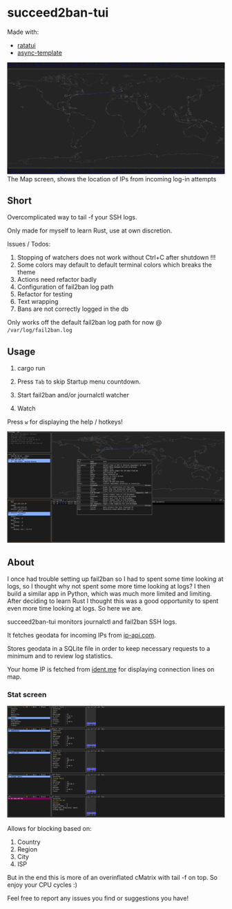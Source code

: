 # succeed2ban-tui

Made with:
- [ratatui](https://github.com/ratatui-org/ratatui/) 
- [async-template](https://github.com/ratatui-org/ratatui-async-template) 

![VHS](Map.PNG)
The Map screen, shows the location of IPs from incoming log-in attempts

## Short

Overcomplicated way to tail -f your SSH logs.

Only made for myself to learn Rust, use at own discretion.

Issues / Todos:

1. Stopping of watchers does not work without Ctrl+C after shutdown !!!
2. Some colors may default to default terminal colors which breaks the theme
3. Actions need refactor badly
4. Configuration of fail2ban log path
5. Refactor for testing
6. Text wrapping
7. Bans are not correctly logged in the db

Only works off the default fail2ban log path for now @ `/var/log/fail2ban.log`

## Usage

1. cargo run

2. Press `Tab` to skip Startup menu countdown.

3. Start fail2ban and/or journalctl watcher

4. Watch

Press `w` for displaying the help / hotkeys!


![Main](Main_help.PNG)

## About

I once had trouble setting up fail2ban so I had to spent some time looking at logs, so I thought why not spent some more time looking at logs?
I then build a similar app in Python, which was much more limited and limiting. 
After deciding to learn Rust I thought this was a good opportunity to spent even more time looking at logs. So here we are.


succeed2ban-tui monitors journalctl and fail2ban SSH logs. 

It fetches geodata for incoming IPs from [ip-api.com](https://ip-api.com/). 

Stores geodata in a SQLite file in order to keep necessary requests to a minimum and to review log statistics.

Your home IP is fetched from [ident.me](https://ident.me/) for displaying connection lines on map.

### Stat screen

![Stats](Stats.PNG)

Allows for blocking based on:

1. Country
2. Region
3. City
4. ISP

But in the end this is more of an overinflated cMatrix with tail -f on top. So enjoy your CPU cycles :)

Feel free to report any issues you find or suggestions you have!

